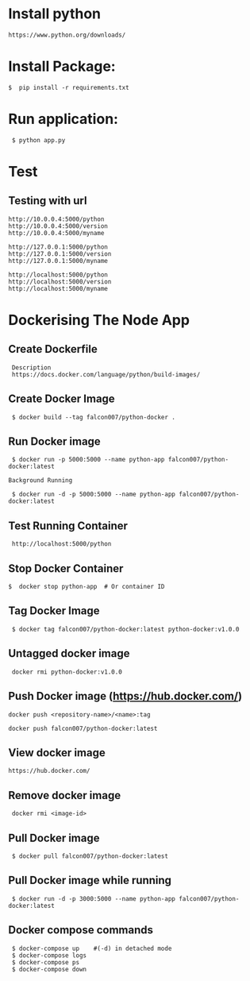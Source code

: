 # Install python
 ```
 https://www.python.org/downloads/
 ```
# Install Package:

```
$  pip install -r requirements.txt
```

# Run application:

```
 $ python app.py
```
# Test
## Testing with url
```
http://10.0.0.4:5000/python
http://10.0.0.4:5000/version
http://10.0.0.4:5000/myname

http://127.0.0.1:5000/python
http://127.0.0.1:5000/version
http://127.0.0.1:5000/myname

http://localhost:5000/python
http://localhost:5000/version
http://localhost:5000/myname

```

# Dockerising The Node App

## Create Dockerfile 
 ```
  Description
  https://docs.docker.com/language/python/build-images/
```

## Create Docker Image
```
 $ docker build --tag falcon007/python-docker .
```
## Run Docker image
```
 $ docker run -p 5000:5000 --name python-app falcon007/python-docker:latest

Background Running

 $ docker run -d -p 5000:5000 --name python-app falcon007/python-docker:latest
```

## Test Running Container

```
 http://localhost:5000/python
```

## Stop Docker Container

```
$  docker stop python-app  # Or container ID
```

## Tag Docker Image

```
 $ docker tag falcon007/python-docker:latest python-docker:v1.0.0
```

## Untagged docker image

```
 docker rmi python-docker:v1.0.0
```

## Push Docker image (https://hub.docker.com/)

```
docker push <repository-name>/<name>:tag

docker push falcon007/python-docker:latest
```

## View docker image

```
https://hub.docker.com/
```

## Remove docker image

```
 docker rmi <image-id>
```

## Pull Docker image

```
 $ docker pull falcon007/python-docker:latest
```

## Pull Docker image while running

```
 $ docker run -d -p 3000:5000 --name python-app falcon007/python-docker:latest
```

## Docker compose commands

``` 
 $ docker-compose up    #(-d) in detached mode
 $ docker-compose logs
 $ docker-compose ps
 $ docker-compose down
```